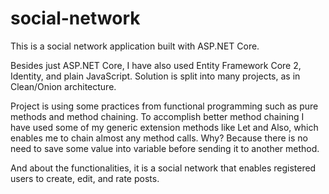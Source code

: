 # social-network

This is a social network application built with ASP.NET Core.

Besides just ASP.NET Core, I have also used Entity Framework Core 2, Identity, and plain JavaScript. 
Solution is split into many projects, as in Clean/Onion architecture.

Project is using some practices from functional programming such as pure methods and method chaining.
To accomplish better method chaining I have used some of my generic extension methods like Let and Also, which enables me to chain
almost any method calls. Why? Because there is no need to save some value into variable before sending it to another method.

And about the functionalities, it is a social network that enables registered users to create, edit, and rate posts.
